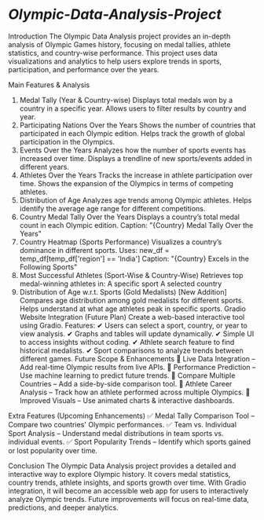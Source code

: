 # *Olympic-Data-Analysis-Project*


Introduction
The Olympic Data Analysis project provides an in-depth analysis of Olympic Games history, focusing on medal tallies, athlete statistics, and country-wise performance. This project uses data visualizations and analytics to help users explore trends in sports, participation, and performance over the years.

Main Features & Analysis
1. Medal Tally (Year & Country-wise)
Displays total medals won by a country in a specific year.
Allows users to filter results by country and year.
2. Participating Nations Over the Years
Shows the number of countries that participated in each Olympic edition.
Helps track the growth of global participation in the Olympics.
3. Events Over the Years
Analyzes how the number of sports events has increased over time.
Displays a trendline of new sports/events added in different years.
4. Athletes Over the Years
Tracks the increase in athlete participation over time.
Shows the expansion of the Olympics in terms of competing athletes.
5. Distribution of Age
Analyzes age trends among Olympic athletes.
Helps identify the average age range for different competitions.
6. Country Medal Tally Over the Years
Displays a country’s total medal count in each Olympic edition.
Caption: "{Country} Medal Tally Over the Years"
7. Country Heatmap (Sports Performance)
Visualizes a country’s dominance in different sports.
Uses:
new_df = temp_df[temp_df['region'] == 'India']
Caption: "{Country} Excels in the Following Sports"
8. Most Successful Athletes (Sport-Wise & Country-Wise)
Retrieves top medal-winning athletes in:
A specific sport
A selected country
9. Distribution of Age w.r.t. Sports (Gold Medalists) [New Addition]
Compares age distribution among gold medalists for different sports.
Helps understand at what age athletes peak in specific sports.
Gradio Website Integration (Future Plan)
Create a web-based interactive tool using Gradio.
Features:
✔ Users can select a sport, country, or year to view analysis.
✔ Graphs and tables will update dynamically.
✔ Simple UI to access insights without coding.
✔ Athlete search feature to find historical medalists.
✔ Sport comparisons to analyze trends between different games.
Future Scope & Enhancements
🔹 Live Data Integration – Add real-time Olympic results from live APIs.
🔹 Performance Prediction – Use machine learning to predict future trends.
🔹 Compare Multiple Countries – Add a side-by-side comparison tool.
🔹 Athlete Career Analysis – Track how an athlete performed across multiple Olympics.
🔹 Improved Visuals – Use animated charts & interactive dashboards.

Extra Features (Upcoming Enhancements)
✅ Medal Tally Comparison Tool – Compare two countries' Olympic performances.
✅ Team vs. Individual Sport Analysis – Understand medal distributions in team sports vs. individual events.
✅ Sport Popularity Trends – Identify which sports gained or lost popularity over time.

Conclusion
The Olympic Data Analysis project provides a detailed and interactive way to explore Olympic history. It covers medal statistics, country trends, athlete insights, and sports growth over time. With Gradio integration, it will become an accessible web app for users to interactively analyze Olympic trends. Future improvements will focus on real-time data, predictions, and deeper analytics.
